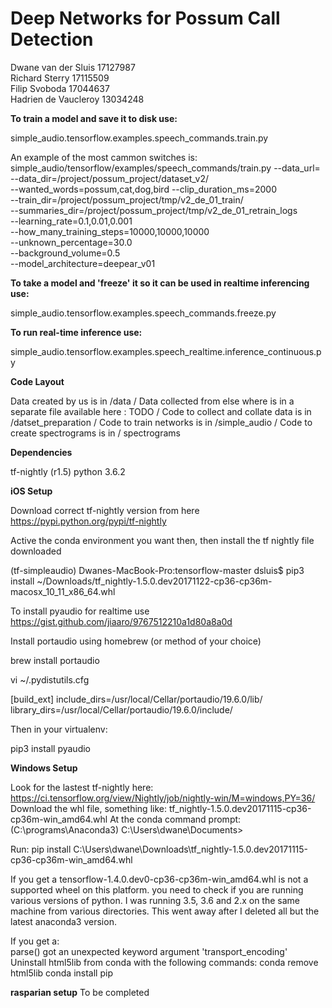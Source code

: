 # Deep Networks for Possum Call Detection

Dwane van der Sluis     17127987 \
Richard Sterry          17115509 \
Filip Svoboda           17044637 \
Hadrien de Vaucleroy    13034248             
 

**To train a model and save it to disk use:**

simple_audio.tensorflow.examples.speech_commands.train.py

An example of the most cammon switches is:
simple_audio/tensorflow/examples/speech_commands/train.py --data_url= \
    --data_dir=/project/possum_project/dataset_v2/ \
    --wanted_words=possum,cat,dog,bird --clip_duration_ms=2000 \
    --train_dir=/project/possum_project/tmp/v2_de_01_train/ \
    --summaries_dir=/project/possum_project/tmp/v2_de_01_retrain_logs \
    --learning_rate=0.1,0.01,0.001 \
    --how_many_training_steps=10000,10000,10000 \
    --unknown_percentage=30.0 \
    --background_volume=0.5 \
    --model_architecture=deepear_v01



**To take a model and 'freeze' it so it can be used in realtime inferencing use:**

simple_audio.tensorflow.examples.speech_commands.freeze.py

**To run real-time inference use:**

simple_audio.tensorflow.examples.speech_realtime.inference_continuous.py


**Code Layout**

Data created by us is in /data /
Data collected from else where is in a separate file available here : TODO / 
Code to collect and collate data is in /datset_preparation /
Code to train networks is in /simple_audio   /
Code to create spectrograms is in / spectrograms 

**Dependencies**

tf-nightly (r1.5)
python 3.6.2

**iOS Setup**

Download correct tf-nightly version from here
https://pypi.python.org/pypi/tf-nightly

Active the conda environment you want then, then install the tf nightly file downloaded

(tf-simpleaudio) Dwanes-MacBook-Pro:tensorflow-master dsluis$ pip3 install ~/Downloads/tf_nightly-1.5.0.dev20171122-cp36-cp36m-macosx_10_11_x86_64.whl

To install pyaudio for realtime use
https://gist.github.com/jiaaro/9767512210a1d80a8a0d

Install portaudio using homebrew (or method of your choice)

brew install portaudio

vi ~/.pydistutils.cfg

[build_ext]
include_dirs=/usr/local/Cellar/portaudio/19.6.0/lib/
library_dirs=/usr/local/Cellar/portaudio/19.6.0/include/

Then in your virtualenv:

pip3 install pyaudio


**Windows Setup**

Look for the lastest tf-nightly here:
    https://ci.tensorflow.org/view/Nightly/job/nightly-win/M=windows,PY=36/
Download the whl file, something like:
    tf_nightly-1.5.0.dev20171115-cp36-cp36m-win_amd64.whl 
At the conda command prompt:
(C:\programs\Anaconda3) C:\Users\dwane\Documents>

Run:
pip install C:\Users\dwane\Downloads\tf_nightly-1.5.0.dev20171115-cp36-cp36m-win_amd64.whl

If you get a 
    tensorflow-1.4.0.dev0-cp36-cp36m-win_amd64.whl is not a supported wheel on this platform.
you need to check if you are running various versions of python. I was running 3.5, 3.6 and 2.x on the same machine 
from various directories. This went away after I deleted all but the latest anaconda3 version.    
    
If you get a:    
    parse() got an unexpected keyword argument 'transport_encoding'
Uninstall html5lib from conda with the following commands:
	conda remove html5lib
	conda install pip
	
**rasparian setup**
    To be completed
    
    
    